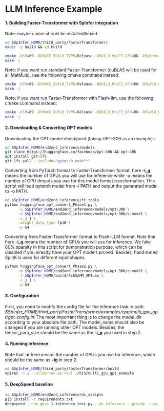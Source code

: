 # LLM Inference Example

#### 1. Building Faster-Transformer with SpInfer integration
Note: maybe cudnn should be installed/linked.
```sh
cd $SpInfer_HOME/third_party/FasterTransformer/
mkdir -p build && cd build

cmake -DSM=89 -DCMAKE_BUILD_TYPE=Release -DBUILD_MULTI_GPU=ON -DSpInfer=ON ..
make -j
```
Note: if you want run standard Faster-Transformer (cuBLAS will be used for all MatMuls), use the following cmake command instead:
```sh
cmake -DSM=89 -DCMAKE_BUILD_TYPE=Release -DBUILD_MULTI_GPU=ON -DFLASH_LLM=OFF ..
make -j
```
Note: if you want run Faster-Transformer with Flash-llm, use the following cmake command instead:
```sh
cmake -DSM=89 -DCMAKE_BUILD_TYPE=Release -DBUILD_MULTI_GPU=ON -DFLASH_LLM=ON ..
make -j
```

#### 2. Downloading & Converting OPT models

Downloading the OPT model checkpoint (taking OPT-30B as an example) :
```sh
cd $SpInfer_HOME/end2end_inference/models
git clone https://huggingface.co/facebook/opt-30b && opt-30b
apt install git-lfs
git lfs pull --include="pytorch_model*"
```
Converting from PyTorch format to Faster-Transformer format, here **-i_g** means the number of GPUs you will use for inference while -p means the number of CPU threads you use for this model format transformation. This script will load pytorch model from -i PATH and output the generated model to -o PATH.
```sh
cd $SpInfer_HOME/end2end_inference/ft_tools
python huggingface_opt_convert_Phase1.py \
      -i $SpInfer_HOME/end2end_inference/models/opt-30b \
      -o $SpInfer_HOME/end2end_inference/models/opt-30b/c-model \
      -i_g 1 \
      -weight_data_type fp16 \
      -p 64
```

Converting from Faster-Transformer format to Flash-LLM format. Note that here **-i_g** means the number of GPUs you will use for inference. We fake 80% sparsity in this script for demonstration purpose, which can be disabled if you already have your OPT models pruned. Besides, hand-tuned SplitK is used for different input shapes.
```sh
python huggingface_opt_convert_Phase2.py \
      -m $SpInfer_HOME/end2end_inference/models/opt-30b/c-model \
      -l $SpInfer_HOME/build/libSpMM_API.so \
      -i_g 1 \
      -p 64
```

#### 3. Configuration
First, you need to modify the config file for the inference task in path:
*$SpInfer_HOME/third_party/FasterTransformer/examples/cpp/multi_gpu_gpt/gpt_config.ini*
The most important thing is to change the model_dir according to your absolute file path.
The model_name should also be changed if you are running other OPT models.
Besides, the tensor_para_size should be the same as the **-i_g** you used in step 2.

#### 4. Running Inference
Note that **-n** here means the number of GPUs you use for inference, which should be the same as **-ig** in step 2.
```sh
cd $SpInfer_HOME/third_party/FasterTransformer/build
mpirun -n 1 --allow-run-as-root ./bin/multi_gpu_gpt_example
```

#### 5. DeepSpeed baseline
```sh
cd $SpInfer_HOME/end2end_inference/ds_scripts
pip install -r requirements.txt
deepspeed --num_gpus 1 inference-test.py --ds_inference --greedy --use_meta_tensor --use_kernel --name facebook/opt-30b --batch_size 8 --max_new_tokens 512 --max_tokens 576
```